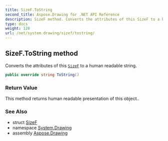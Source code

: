 ```yaml
---
title: SizeF.ToString
second_title: Aspose.Drawing for .NET API Reference
description: SizeF method. Converts the attributes of this SizeF to a human readable string
type: docs
weight: 120
url: /net/system.drawing/sizef/tostring/
---
```

## SizeF.ToString method

Converts the attributes of this [`SizeF`](../) to a human readable string.

```csharp
public override string ToString()
```

### Return Value

This method returns human readable presentation of this object..

### See Also

* struct [SizeF](../)
* namespace [System.Drawing](../../sizef/)
* assembly [Aspose.Drawing](../../../)


